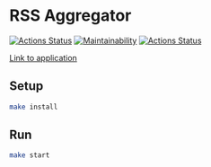 # RSS Aggregator
[![Actions Status](https://github.com/mikemoreen/frontend-project-lvl3/workflows/hexlet-check/badge.svg)](https://github.com/mikemoreen/frontend-project-lvl3/actions)
[![Maintainability](https://api.codeclimate.com/v1/badges/9d66b6588ac716430d56/maintainability)](https://codeclimate.com/github/mikemoreen/frontend-project-lvl3/maintainability)
[![Actions Status](https://github.com/mikemoreen/frontend-project-lvl3/actions/workflows/main.yml/badge.svg)](https://github.com/mikemoreen/frontend-project-lvl3/actions/workflows/main.yml)

[Link to application](https://rss-agregator-k6gqhhinh-mikemoreen.vercel.app/)

## Setup
```sh
make install
```

## Run
```sh
make start
```